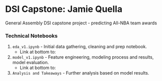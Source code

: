 # DSI Capstone: Jamie Quella
General Assembly DSI capstone project - predicting All-NBA team awards

### Technical Notebooks
1. `eda_v1.ipynb` - Initial data gathering, cleaning and prep notebook. 
	- Link at bottom to:
2. `model_v1.ipynb` - Feature engineering, modeling process and results, model evaluation. 
	- Link at bottom to:
3. `Analysis and Takeaways` - Further analysis based on model results.
